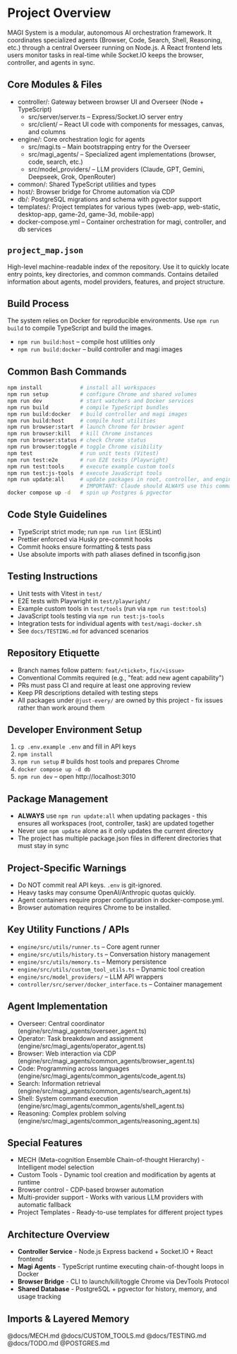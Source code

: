# Project Overview
MAGI System is a modular, autonomous AI orchestration framework. It coordinates specialized agents (Browser, Code, Search, Shell, Reasoning, etc.) through a central Overseer running on Node.js. A React frontend lets users monitor tasks in real-time while Socket.IO keeps the browser, controller, and agents in sync.

## Core Modules & Files
- controller/: Gateway between browser UI and Overseer (Node + TypeScript)
  - src/server/server.ts – Express/Socket.IO server entry
  - src/client/ – React UI code with components for messages, canvas, and columns
- engine/: Core orchestration logic for agents
  - src/magi.ts – Main bootstrapping entry for the Overseer
  - src/magi_agents/ – Specialized agent implementations (browser, code, search, etc.)
  - src/model_providers/ – LLM providers (Claude, GPT, Gemini, Deepseek, Grok, OpenRouter)
- common/: Shared TypeScript utilities and types
- host/: Browser bridge for Chrome automation via CDP
- db/: PostgreSQL migrations and schema with pgvector support
- templates/: Project templates for various types (web-app, web-static, desktop-app, game-2d, game-3d, mobile-app)
- docker-compose.yml – Container orchestration for magi, controller, and db services

## `project_map.json`
High-level machine-readable index of the repository. Use it to quickly locate entry points, key directories, and common commands. Contains detailed information about agents, model providers, features, and project structure.

## Build Process
The system relies on Docker for reproducible environments. Use `npm run build` to compile TypeScript and build the images.
- `npm run build:host` – compile host utilities only
- `npm run build:docker` – build controller and magi images

## Common Bash Commands
```bash
npm install            # install all workspaces
npm run setup          # configure Chrome and shared volumes
npm run dev            # start watchers and Docker services
npm run build          # compile TypeScript bundles
npm run build:docker   # build controller and magi images
npm run build:host     # compile host utilities
npm run browser:start  # launch Chrome for browser agent
npm run browser:kill   # kill Chrome instances
npm run browser:status # check Chrome status
npm run browser:toggle # toggle Chrome visibility
npm test               # run unit tests (Vitest)
npm run test:e2e       # run E2E tests (Playwright)
npm run test:tools     # execute example custom tools
npm run test:js-tools  # execute JavaScript tools
npm run update:all     # update packages in root, controller, and engine directories
                       # IMPORTANT: Claude should ALWAYS use this command when updating packages
docker compose up -d   # spin up Postgres & pgvector
```

## Code Style Guidelines
- TypeScript strict mode; run `npm run lint` (ESLint)
- Prettier enforced via Husky pre-commit hooks
- Commit hooks ensure formatting & tests pass
- Use absolute imports with path aliases defined in tsconfig.json

## Testing Instructions
- Unit tests with Vitest in `test/`
- E2E tests with Playwright in `test/playwright/`
- Example custom tools in `test/tools` (run via `npm run test:tools`)
- JavaScript tools testing via `npm run test:js-tools`
- Integration tests for individual agents with `test/magi-docker.sh`
- See `docs/TESTING.md` for advanced scenarios

## Repository Etiquette
- Branch names follow pattern: `feat/<ticket>`, `fix/<issue>`
- Conventional Commits required (e.g., "feat: add new agent capability")
- PRs must pass CI and require at least one approving review
- Keep PR descriptions detailed with testing steps
- All packages under `@just-every/` are owned by this project - fix issues rather than work around them

## Developer Environment Setup
1. `cp .env.example .env` and fill in API keys
2. `npm install`
3. `npm run setup`    # builds host tools and prepares Chrome
4. `docker compose up -d db`
5. `npm run dev` – open http://localhost:3010

## Package Management
- **ALWAYS** use `npm run update:all` when updating packages - this ensures all workspaces (root, controller, task) are updated together
- Never use `npm update` alone as it only updates the current directory
- The project has multiple package.json files in different directories that must stay in sync

## Project-Specific Warnings
- Do NOT commit real API keys. `.env` is git-ignored.
- Heavy tasks may consume OpenAI/Anthropic quotas quickly.
- Agent containers require proper configuration in docker-compose.yml.
- Browser automation requires Chrome to be installed.

## Key Utility Functions / APIs
- `engine/src/utils/runner.ts` – Core agent runner
- `engine/src/utils/history.ts` – Conversation history management
- `engine/src/utils/memory.ts` – Memory persistence
- `engine/src/utils/custom_tool_utils.ts` – Dynamic tool creation
- `engine/src/model_providers/` – LLM API wrappers
- `controller/src/server/docker_interface.ts` – Container management

## Agent Implementation
- Overseer: Central coordinator (engine/src/magi_agents/overseer_agent.ts)
- Operator: Task breakdown and assignment (engine/src/magi_agents/operator_agent.ts)
- Browser: Web interaction via CDP (engine/src/magi_agents/common_agents/browser_agent.ts)
- Code: Programming across languages (engine/src/magi_agents/common_agents/code_agent.ts)
- Search: Information retrieval (engine/src/magi_agents/common_agents/search_agent.ts)
- Shell: System command execution (engine/src/magi_agents/common_agents/shell_agent.ts)
- Reasoning: Complex problem solving (engine/src/magi_agents/common_agents/reasoning_agent.ts)

## Special Features
- MECH (Meta-cognition Ensemble Chain-of-thought Hierarchy) - Intelligent model selection
- Custom Tools - Dynamic tool creation and modification by agents at runtime
- Browser control - CDP-based browser automation
- Multi-provider support - Works with various LLM providers with automatic fallback
- Project Templates - Ready-to-use templates for different project types

## Architecture Overview
- **Controller Service** - Node.js Express backend + Socket.IO + React frontend
- **Magi Agents** - TypeScript runtime executing chain-of-thought loops in Docker
- **Browser Bridge** - CLI to launch/kill/toggle Chrome via DevTools Protocol
- **Shared Database** - PostgreSQL + pgvector for history, memory, and usage tracking

## Imports & Layered Memory
@docs/MECH.md
@docs/CUSTOM_TOOLS.md
@docs/TESTING.md
@docs/TODO.md
@POSTGRES.md
